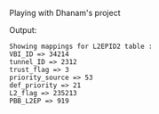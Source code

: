 Playing with Dhanam's project

Output:

    Showing mappings for L2EPID2 table :
    VBI_ID => 34214
    tunnel_ID => 2312
    trust_flag => 3
    priority_source => 53
    def_priority => 21
    L2_flag => 235213
    PBB_L2EP => 919
